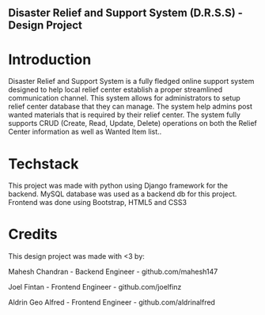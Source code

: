 ## Disaster Relief and Support System (D.R.S.S) - Design Project

# Introduction

Disaster Relief and Support System is a fully fledged online support system designed to help local relief center establish a proper streamlined communication channel. This system allows for administrators to setup relief center database that they can manage. The system help admins post wanted materials that is required by their relief center. The system fully supports CRUD (Create, Read, Update, Delete) operations on both the Relief Center information as well as Wanted Item list..

# Techstack

This project was made with python using Django framework for the backend. MySQL database was used as a backend db for this project. Frontend was done using Bootstrap, HTML5 and CSS3

# Credits

This design project was made with <3 by:

Mahesh Chandran - Backend Engineer - github.com/mahesh147

Joel Fintan - Frontend Engineer - github.com/joelfinz

Aldrin Geo Alfred -  Frontend Engineer - github.com/aldrinalfred
